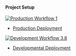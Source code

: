 #### Project Setup

[![Production Workflow 1](https://github.com/iua6/finalflaskproject4/actions/workflows/prod.yml/badge.svg)](https://github.com/iua6/flaskauthproject3/actions/workflows/prod.yml)

* [Production Deployment](https://iua6-prodfinalflask.herokuapp.com/)


[![Development Workflow 3.8](https://github.com/iua6/finalflaskproject4/actions/workflows/dev.yml/badge.svg)](https://github.com/iua6/flaskauthproject3/actions/workflows/dev.yml)

* [Developmental Deployment](https://iua6-devfinalflask.herokuapp.com/)

